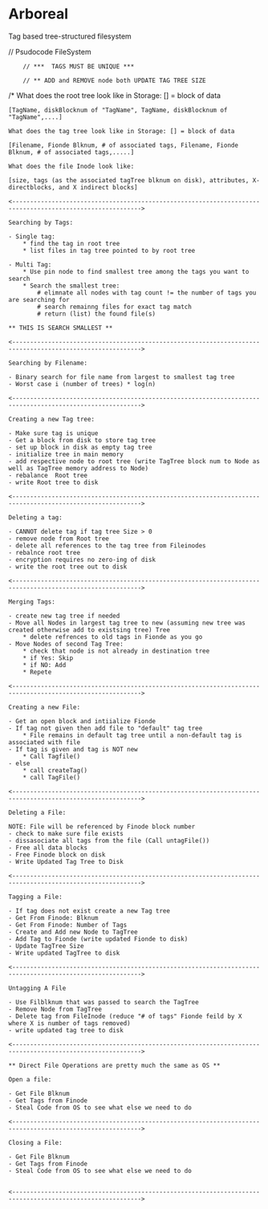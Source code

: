 # Arboreal
Tag based tree-structured filesystem



//  Psudocode FileSystem


		// ***  TAGS MUST BE UNIQUE ***

		// ** ADD and REMOVE node both UPDATE TAG TREE SIZE


/*     What does the root tree look like in Storage: [] = block of data

	[TagName, diskBlocknum of "TagName", TagName, diskBlocknum of "TagName",....]

	What does the tag tree look like in Storage: [] = block of data

	[Filename, Fionde Blknum, # of associated tags, Filename, Fionde Blknum, # of associated tags,.....]

	What does the file Inode look like:

	[size, tags (as the associated tagTree blknum on disk), attributes, X-directblocks, and X indirect blocks]

	<---------------------------------------------------------------------------------------------------------->

	Searching by Tags:

	- Single tag:
		* find the tag in root tree
		* list files in tag tree pointed to by root tree

	- Multi Tag:
		* Use pin node to find smallest tree among the tags you want to search
		* Search the smallest tree:
			# elimnate all nodes with tag count != the number of tags you are searching for
			# search remainng files for exact tag match
			# return (list) the found file(s)

	** THIS IS SEARCH SMALLEST **

	<---------------------------------------------------------------------------------------------------------->

	Searching by Filename:

	- Binary search for file name from largest to smallest tag tree
	- Worst case i (number of trees) * log(n)

	<---------------------------------------------------------------------------------------------------------->

	Creating a new Tag tree:

	- Make sure tag is unique
	- Get a block from disk to store tag tree
	- set up block in disk as empty tag tree
	- initialize tree in main memory
	- add respective node to root tree (write TagTree block num to Node as well as TagTree memory address to Node)
	- rebalance  Root tree
	- write Root tree to disk

	<---------------------------------------------------------------------------------------------------------->

	Deleting a tag:

	- CANNOT delete tag if tag tree Size > 0
	- remove node from Root tree
	- delete all references to the tag tree from Fileinodes
	- rebalnce root tree
	- encryption requires no zero-ing of disk
	- write the root tree out to disk

	<---------------------------------------------------------------------------------------------------------->

	Merging Tags:

	- create new tag tree if needed
	- Move all Nodes in largest tag tree to new (assuming new tree was created otherwise add to existsing tree) Tree
		* delete refrences to old tags in Fionde as you go
	- Move Nodes of second Tag Tree:
		* check that node is not already in destination tree
		* if Yes: Skip
		* if NO: Add
		* Repete

	<---------------------------------------------------------------------------------------------------------->

	Creating a new File:

	- Get an open block and intiialize Fionde
	- If tag not given then add file to "default" tag tree
		* File remains in default tag tree until a non-default tag is associated with file
	- If tag is given and tag is NOT new
		* Call Tagfile()
	- else
		* call createTag()
		* call TagFile()

	<---------------------------------------------------------------------------------------------------------->

	Deleting a File:

 	NOTE: File will be referenced by Finode block number
	- check to make sure file exists
	- dissasociate all tags from the file (Call untagFile())
	- Free all data blocks
	- Free Finode block on disk
	- Write Updated Tag Tree to Disk

	<---------------------------------------------------------------------------------------------------------->

	Tagging a File:

 	- If tag does not exist create a new Tag tree
	- Get From Finode: Blknum
	- Get From Finode: Number of Tags
	- Create and Add new Node to TagTree
	- Add Tag to Fionde (write updated Fionde to disk)
	- Update TagTree Size
	- Write updated TagTree to disk

	<---------------------------------------------------------------------------------------------------------->

	Untagging A File

	- Use Filblknum that was passed to search the TagTree
	- Remove Node from TagTree
	- Delete tag from FileInode (reduce "# of tags" Fionde feild by X where X is number of tags removed)
	- write updated tag tree to disk

	<---------------------------------------------------------------------------------------------------------->

	** Direct File Operations are pretty much the same as OS **

	Open a file:

	- Get File Blknum
	- Get Tags from Finode
	- Steal Code from OS to see what else we need to do

	<---------------------------------------------------------------------------------------------------------->

	Closing a File:

	- Get File Blknum
	- Get Tags from Finode
	- Steal Code from OS to see what else we need to do


	<---------------------------------------------------------------------------------------------------------->

	




	



	














